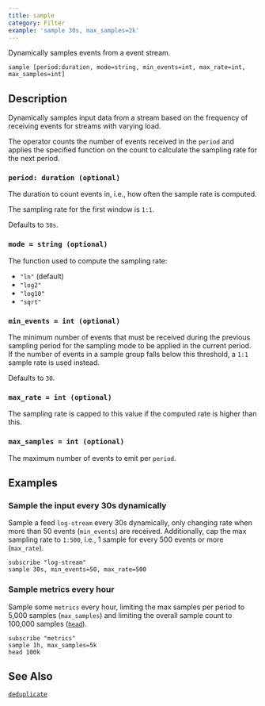 ```yaml
---
title: sample
category: Filter
example: 'sample 30s, max_samples=2k'
---
```


Dynamically samples events from a event stream.

```tql
sample [period:duration, mode=string, min_events=int, max_rate=int, max_samples=int]
```

## Description

Dynamically samples input data from a stream based on the frequency of
receiving events for streams with varying load.

The operator counts the number of events received in the `period` and applies
the specified function on the count to calculate the sampling rate for the next
period.

### `period: duration (optional)`

The duration to count events in, i.e., how often the sample rate is computed.

The sampling rate for the first window is `1:1`.

Defaults to `30s`.

### `mode = string (optional)`

The function used to compute the sampling rate:

- `"ln"` (default)
- `"log2"`
- `"log10"`
- `"sqrt"`

### `min_events = int (optional)`

The minimum number of events that must be received during the previous sampling
period for the sampling mode to be applied in the current period. If the number
of events in a sample group falls below this threshold, a `1:1` sample rate is
used instead.

Defaults to `30`.

### `max_rate = int (optional)`

The sampling rate is capped to this value if the computed rate is higher than this.

### `max_samples = int (optional)`

The maximum number of events to emit per `period`.

## Examples

### Sample the input every 30s dynamically

Sample a feed `log-stream` every 30s dynamically, only changing rate when more
than 50 events (`min_events`) are received. Additionally, cap the max sampling
rate to `1:500`, i.e., 1 sample for every 500 events or more (`max_rate`).

```tql
subscribe "log-stream"
sample 30s, min_events=50, max_rate=500
```

### Sample metrics every hour

Sample some `metrics` every hour, limiting the max samples per period to 5,000
samples (`max_samples`) and limiting the overall sample count to 100,000 samples
([`head`](/reference/operators/head)).

```tql
subscribe "metrics"
sample 1h, max_samples=5k
head 100k
```

## See Also

[`deduplicate`](/reference/operators/deduplicate)

